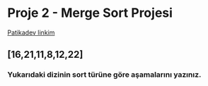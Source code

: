 # Proje 2 - Merge Sort Projesi
[Patikadev linkim](https://app.patika.dev/yildizlarabak)

## [16,21,11,8,12,22] 

### Yukarıdaki dizinin sort türüne göre aşamalarını yazınız.
